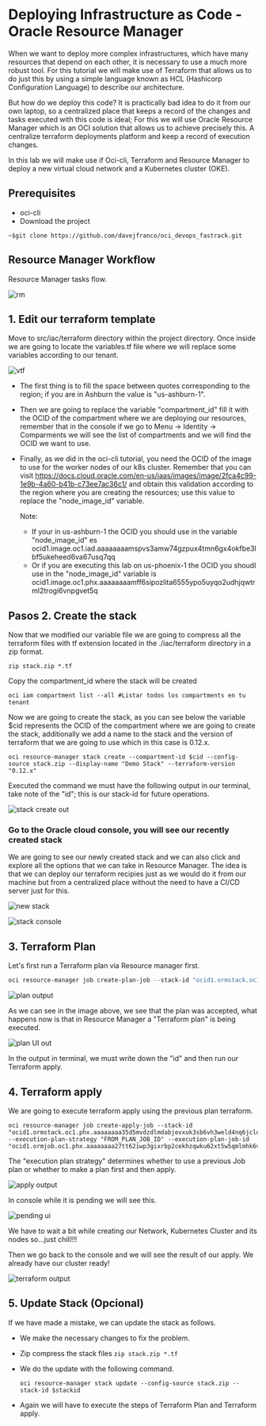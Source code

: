 # Deploying Infrastructure as Code - Oracle Resource Manager

When we want to deploy more complex infrastructures, which have many resources that depend on each other, it is necessary to use a much more robust tool. For this tutorial we will make use of Terraform that allows us to do just this by using a simple language known as HCL (Hashicorp Configuration Language) to describe our architecture.

But how do we deploy this code? It is practically bad idea to do it from our own laptop, so a centralized place that keeps a record of the changes and tasks executed with this code is ideal; For this we will use Oracle Resource Manager which is an OCI solution that allows us to achieve precisely this. A centralize terraform deployments platform and keep a record of execution changes.

In this lab we will make use if Oci-cli, Terraform and Resource Manager to deploy a new virtual cloud network and a Kubernetes cluster (OKE).

## Prerequisites

- oci-cli
- Download the project

```
~$git clone https://github.com/davejfranco/oci_devops_fastrack.git
```
## Resource Manager Workflow

Resource Manager tasks flow.

![rm](/src/img/resourcemanager/resource_manager_workflow.jpg)

## 1. Edit our terraform template

Move to src/iac/terraform directory within the project directory. Once inside we are going to locate the variables.tf file where we will replace some variables according to our tenant.

![vtf](/src/img/iac/variablestf.jpg)

- The first thing is to fill the space between quotes corresponding to the region; if you are in Ashburn the value is "us-ashburn-1".

- Then we are going to replace the variable "compartment_id" fill it with the OCID of the compartment where we are deploying our resources, remember that in the console if we go to Menu -> Identity -> Comparments we will see the list of compartments and we will find the OCID we want to use.

- Finally, as we did in the oci-cli tutorial, you need the OCID of the image to use for the worker nodes of our k8s cluster. Remember that you can visit https://docs.cloud.oracle.com/en-us/iaas/images/image/2fca4c99-1e9b-4a60-b41b-c73ee7ac36c1/ and obtain this validation according to the region where you are creating the resources; use this value to replace the "node_image_id" variable.

  Note: 

  - If your in us-ashburn-1 the OCID you should use in the variable "node_image_id" es ocid1.image.oc1.iad.aaaaaaaamspvs3amw74gzpux4tmn6gx4okfbe3lbf5ukeheed6va67usq7qq
  - Or if you are executing this lab on us-phoenix-1 the OCID you shoudl use in the "node_image_id" variable is ocid1.image.oc1.phx.aaaaaaaamff6sipozlita6555ypo5uyqo2udhjqwtrml2trogi6vnpgvet5q

## Pasos 2. Create the stack

Now that we modified our variable file we are going to compress all the terraform files with tf extension located in the ./iac/terraform directory in a zip format.

```shell
zip stack.zip *.tf
```

Copy the compartment_id where the stack will be created

```
oci iam compartment list --all #Listar todos los compartments en tu tenant
```
Now we are going to create the stack, as you can see below the variable $cid represents the OCID of the compartment where we are going to create the stack, additionally we add a name to the stack and the version of terraform that we are going to use which in this case is 0.12.x.

```shell
oci resource-manager stack create --compartment-id $cid --config-source stack.zip --display-name "Demo Stack" --terraform-version "0.12.x"
```

Executed the command we must have the following output in our terminal, take note of the "id"; this is our stack-id for future operations.

![stack create out](/src/img/resourcemanager/create_stack_output.jpg)

### Go to the Oracle cloud console, you will see our recently created stack 

We are going to see our newly created stack and we can also click and explore all the options that we can take in Resource Manager. The idea is that we can deploy our terraform recipies just as we would do it from our machine but from a centralized place without the need to have a CI/CD server just for this.

![new stack](/src/img/resourcemanager/create_stack_output_ui.jpg)

![stack console](/src/img/resourcemanager/stack_created_dashboard.jpg)

## 3. Terraform Plan

Let's first run a Terraform plan via Resource manager first.

   ```powershell
 oci resource-manager job create-plan-job --stack-id "ocid1.ormstack.oc1.phx.aaaaaaaa35d5mvdzdlmdabjevxuk3sb6vh3weld4nq6jcldnv5fw5fdhnvqq"
   ```

   ![plan output](/src/img/resourcemanager/terminal_plan_stack_output.jpg)

As we can see in the image above, we see that the plan was accepted, what happens now is that in Resource Manager a "Terraform plan" is being executed.

![plan UI out](/src/img/resourcemanager/plan_stack_output.jpg)

In the output in terminal, we must write down the "id" and then run our Terraform apply.

## 4. Terraform apply

We are going to execute terraform apply using the previous plan terraform.

   ```shell
oci resource-manager job create-apply-job --stack-id "ocid1.ormstack.oc1.phx.aaaaaaaa35d5mvdzdlmdabjevxuk3sb6vh3weld4nq6jcldnv5fw5fdhnvqq" --execution-plan-strategy "FROM_PLAN_JOB_ID" --execution-plan-job-id "ocid1.ormjob.oc1.phx.aaaaaaaa27tt62iwp3gixrbp2cekhzqwku62xt5w5qmlmhk6vrozlwsvvzoa"
   ```

The "execution plan strategy" determines whether to use a previous Job plan or whether to make a plan first and then apply.

![apply output](/src/img/resourcemanager/terminal_appy_stack_output.jpg)

In console while it is pending we will see this.

![pending ui](/src/img/resourcemanager/apply_stack_output_pending.jpg)

We have to wait a bit while creating our Network, Kubernetes Cluster and its nodes so...just chill!!!

Then we go back to the console and we will see the result of our apply. We already have our cluster ready!

![terraform output](/src/img/resourcemanager/apply_stack_output_success.jpg)

## 5. Update Stack (Opcional)

If we have made a mistake, we can update the stack as follows.

- We make the necessary changes to fix the problem.

- Zip compress the stack files ```zip stack.zip *.tf```

- We do the update with the following command.

  ```shell
  oci resource-manager stack update --config-source stack.zip --stack-id $stackid
  ```

- Again we will have to execute the steps of Terraform Plan and Terraform apply.

  